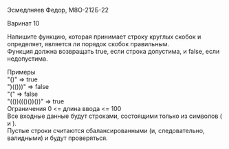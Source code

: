 Эсмедлняев Федор, М8О-212Б-22

Варинат 10

Напишите функцию, которая принимает строку круглых скобок и определяет, является ли порядок
скобок правильным.  
Функция должна возвращать true, если строка допустима, и false, если недопустима.  

Примеры  
"()" => true  
")(()))" => false  
"(" => false  
"(())((()())())" => true  
Ограничения 0 <= длина ввода <= 100  
Все входные данные будут строками, состоящими только из символов ( и ).  
Пустые строки считаются сбалансированными (и, следовательно, валидными) и будут проверяться.
